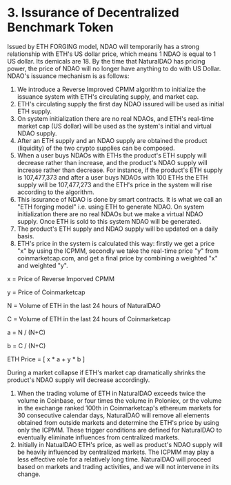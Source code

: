 # 3. Issurance of Decentralized Benchmark Token

Issued by ETH FORGING model, NDAO will temporarily has a strong relationship with ETH's US dollar price, which means 1 NDAO is equal to 1 US dollar. Its demicals are 18. By the time that NaturalDAO has pricing power, the price of NDAO will no longer have anything to do with US Dollar. NDAO's issuance mechanism is as follows:

1. We introduce a Reverse Improved CPMM algorithm to initialize the issuance system with ETH's circulating supply, and market cap.
2. ETH's circulating supply the first day NDAO issured will be used as initial ETH supply.
3. On system initialization there are no real NDAOs, and ETH's real-time market cap \(US dollar\) will be used as the system's initial and virtual NDAO supply.
4. After an ETH supply and an NDAO supply are obtained the product \(liquidity\) of the two crypto supplies can be composed.
5. When a user buys NDAOs with ETHs the product's ETH supply will decrease rather than increase, and the product's NDAO supply will increase rather than decrease. For instance, if the product's ETH supply is 107,477,373 and after a user buys NDAOs with 100 ETHs the ETH supply will be 107,477,273 and the ETH's price in the system will rise according to the algorithm.
6. This issurance of NDAO is done by smart contracts. It is what we call an "ETH forging model" i.e. using ETH to generate NDAO. On system initialization there are no real NDAOs but we make a virtual NDAO supply. Once ETH is sold to this system NDAO will be generated.
7. The product's ETH supply and NDAO supply will be updated on a daily basis.
8. ETH's price in the system is calculated this way: firstly we get a price "x" by using the ICPMM, secondly we take the real-time price "y" from coinmarketcap.com, and get a final price by combining a weighted "x" and weighted "y".

x = Price of Reverse Imporved CPMM

y = Price of Coinmarketcap

N = Volume of ETH in the last 24 hours of NaturalDAO

C = Volume of ETH in the last 24 hours of Coinmarketcap

a = N / \(N+C\)

b = C / \(N+C\)

ETH Price = \[ x \* a + y \* b \]

During a market collapse if ETH's market cap dramatically shrinks the product's NDAO supply will decrease accordingly.

1. When the trading volume of ETH in NaturalDAO exceeds twice the volume in Coinbase, or four times the volume in Poloniex, or the volume in the exchange ranked 100th in Coinmarketcap's ethereum markets for 30 consecutive calendar days, NaturalDAO will remove all elements obtained from outside markets and determine the ETH's price by using only the ICPMM. These trigger conditions are defined for NaturalDAO to eventually eliminate influences from centralized markets.
2. Initially in NatualDAO ETH's price, as well as product's NDAO supply will be heavily influenced by centralized markets. The ICPMM may play a less effective role for a relatively long time. NaturalDAO will proceed based on markets and trading activities, and we will not intervene in its change.

